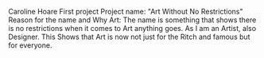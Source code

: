 Caroline Hoare First project 
Project name: "Art Without No Restrictions"
Reason for the name and Why Art: The name is something that shows there is no restrictions when it comes to Art anything goes.
As I am an Artist, also Designer. This Shows that Art is now not just for the Ritch and famous but for everyone.

